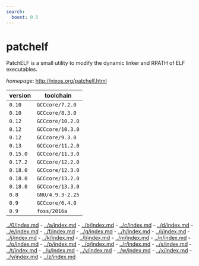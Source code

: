 ```yaml
---
search:
  boost: 0.5
---
```

# patchelf

PatchELF is a small utility to modify the dynamic linker and RPATH of ELF executables.

*homepage*: <http://nixos.org/patchelf.html>

version | toolchain
--------|----------
``0.10`` | ``GCCcore/7.2.0``
``0.10`` | ``GCCcore/8.3.0``
``0.12`` | ``GCCcore/10.2.0``
``0.12`` | ``GCCcore/10.3.0``
``0.12`` | ``GCCcore/9.3.0``
``0.13`` | ``GCCcore/11.2.0``
``0.15.0`` | ``GCCcore/11.3.0``
``0.17.2`` | ``GCCcore/12.2.0``
``0.18.0`` | ``GCCcore/12.3.0``
``0.18.0`` | ``GCCcore/13.2.0``
``0.18.0`` | ``GCCcore/13.3.0``
``0.8`` | ``GNU/4.9.3-2.25``
``0.9`` | ``GCCcore/6.4.0``
``0.9`` | ``foss/2016a``

[../0/index.md](0) - [../a/index.md](a) - [../b/index.md](b) - [../c/index.md](c) - [../d/index.md](d) - [../e/index.md](e) - [../f/index.md](f) - [../g/index.md](g) - [../h/index.md](h) - [../i/index.md](i) - [../j/index.md](j) - [../k/index.md](k) - [../l/index.md](l) - [../m/index.md](m) - [../n/index.md](n) - [../o/index.md](o) - [../p/index.md](p) - [../q/index.md](q) - [../r/index.md](r) - [../s/index.md](s) - [../t/index.md](t) - [../u/index.md](u) - [../v/index.md](v) - [../w/index.md](w) - [../x/index.md](x) - [../y/index.md](y) - [../z/index.md](z)


